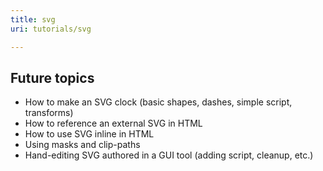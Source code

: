 ```yaml
---
title: svg
uri: tutorials/svg

---
```

## <span>Future topics</span>

-   How to make an SVG clock (basic shapes, dashes, simple script, transforms)
-   How to reference an external SVG in HTML
-   How to use SVG inline in HTML
-   Using masks and clip-paths
-   Hand-editing SVG authored in a GUI tool (adding script, cleanup, etc.)
